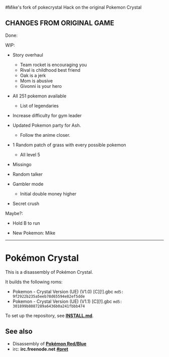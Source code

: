 #Mike's fork of pokecrystal
Hack on the original Pokemon Crystal

CHANGES FROM ORIGINAL GAME
--------------------------------
Done:

WIP:

* Story overhaul

     * Team rocket is encouraging you
     * Rival is childhood best friend
     * Oak is a jerk
     * Mom is abusive
     * Givonni is your hero

* All 251 pokemon available

     * List of legendaries     
     
* Increase difficulty for gym leader

* Updated Pokemon party for Ash.

     * Follow the anime closer.
     
* 1 Random patch of grass with every possible pokemon

     * All level 5
     
* Missingo

* Random talker

* Gambler mode
     * Initial double money higher

* Secret crush


Maybe?:
* Hold B to run

* New Pokemon: Mike

----------------------------------------------------------------------------

# Pokémon Crystal

This is a disassembly of Pokémon Crystal.

It builds the following roms:

* Pokemon - Crystal Version (UE) (V1.0) [C][!].gbc `md5: 9f2922b235a5eeb78d65594e82ef5dde`
* Pokemon - Crystal Version (UE) (V1.1) [C][!].gbc `md5: 301899b8087289a6436b0a241fbbb474`

To set up the repository, see [**INSTALL.md**](INSTALL.md).


## See also

* Disassembly of [**Pokémon Red/Blue**][pokered]
* irc: **irc.freenode.net** [**#pret**][irc]

[pokered]: https://github.com/iimarckus/pokered
[irc]: https://kiwiirc.com/client/irc.freenode.net/?#pret
